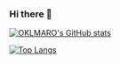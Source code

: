 ### Hi there 👋

[![OKLMARO's GitHub stats](https://github-readme-stats.vercel.app/api?username=OKLMARO&hide=contribs,prs&count_private=true&theme=github_dark&include_all_commits=true)](https://github.com/OKLMARO)

[![Top Langs](https://github-readme-stats.vercel.app/api/top-langs/?username=OKLMARO&layout=compact&count_private=true&theme=github_dark&include_all_commits=true)](https://github.com/OKLMARO)
